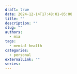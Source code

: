 ```yaml
---
draft: true
date: 2024-12-14T17:48:01-05:00
title: ""
description: ""
slug: ""
authors:
  - mia
tags:
  - mental-health
categories:
  - personal
externalLink: ""
series:
---
```

